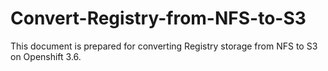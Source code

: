 # Convert-Registry-from-NFS-to-S3
This document is prepared for converting Registry storage from NFS to S3 on Openshift 3.6.
